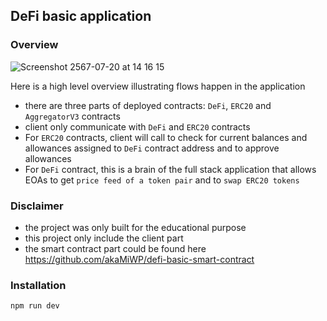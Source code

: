 ## DeFi basic application

### Overview

![Screenshot 2567-07-20 at 14 16 15](https://github.com/user-attachments/assets/e3d3161c-a7a4-4ce9-9ea0-36486f5b0cf4)

Here is a high level overview illustrating flows happen in the application
- there are three parts of deployed contracts: `DeFi`, `ERC20` and `AggregatorV3` contracts
- client only communicate with `DeFi` and `ERC20` contracts
- For `ERC20` contracts, client will call to check for current balances and allowances assigned to `DeFi` contract address and to approve allowances
- For `DeFi` contract, this is a brain of the full stack application that allows EOAs to get `price feed of a token pair` and to `swap ERC20 tokens`


### Disclaimer
- the project was only built for the educational purpose
- this project only include the client part
- the smart contract part could be found here https://github.com/akaMiWP/defi-basic-smart-contract

### Installation
```
npm run dev
```
